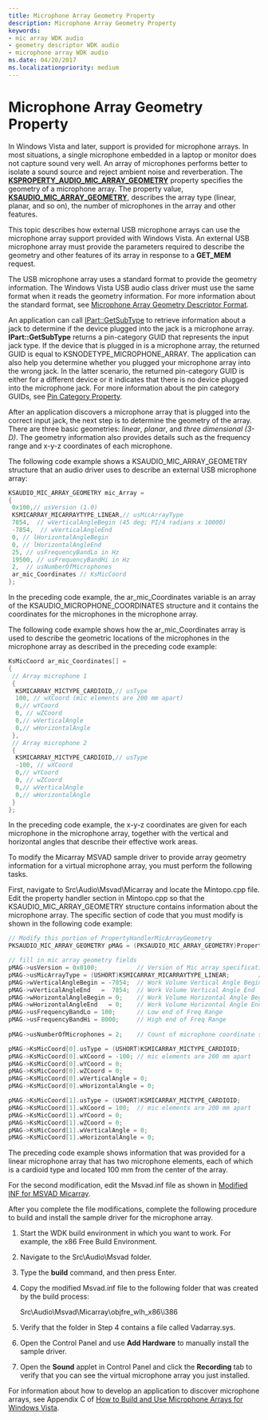 ```yaml
---
title: Microphone Array Geometry Property
description: Microphone Array Geometry Property
keywords:
- mic array WDK audio
- geometry descriptor WDK audio
- microphone array WDK audio
ms.date: 04/20/2017
ms.localizationpriority: medium
---
```


# Microphone Array Geometry Property


In Windows Vista and later, support is provided for microphone arrays. In most situations, a single microphone embedded in a laptop or monitor does not capture sound very well. An array of microphones performs better to isolate a sound source and reject ambient noise and reverberation. The [**KSPROPERTY\_AUDIO\_MIC\_ARRAY\_GEOMETRY**](./ksproperty-audio-mic-array-geometry.md) property specifies the geometry of a microphone array. The property value, [**KSAUDIO\_MIC\_ARRAY\_GEOMETRY**](/windows-hardware/drivers/ddi/ksmedia/ns-ksmedia-ksaudio_mic_array_geometry), describes the array type (linear, planar, and so on), the number of microphones in the array and other features.

This topic describes how external USB microphone arrays can use the microphone array support provided with Windows Vista. An external USB microphone array must provide the parameters required to describe the geometry and other features of its array in response to a **GET\_MEM** request.

The USB microphone array uses a standard format to provide the geometry information. The Windows Vista USB audio class driver must use the same format when it reads the geometry information. For more information about the standard format, see [Microphone Array Geometry Descriptor Format](microphone-array-geometry-descriptor-format.md).

An application can call [IPart::GetSubType](/windows/win32/api/devicetopology/nf-devicetopology-ipart-getsubtype) to retrieve information about a jack to determine if the device plugged into the jack is a microphone array. **IPart::GetSubType** returns a pin-category GUID that represents the input jack type. If the device that is plugged in is a microphone array, the returned GUID is equal to KSNODETYPE\_MICROPHONE\_ARRAY. The application can also help you determine whether you plugged your microphone array into the wrong jack. In the latter scenario, the returned pin-category GUID is either for a different device or it indicates that there is no device plugged into the microphone jack. For more information about the pin category GUIDs, see [Pin Category Property](pin-category-property.md).

After an application discovers a microphone array that is plugged into the correct input jack, the next step is to determine the geometry of the array. There are three basic geometries: *linear*, *planar*, and *three dimensional (3-D)*. The geometry information also provides details such as the frequency range and x-y-z coordinates of each microphone.

The following code example shows a KSAUDIO\_MIC\_ARRAY\_GEOMETRY structure that an audio driver uses to describe an external USB microphone array:

```cpp
KSAUDIO_MIC_ARRAY_GEOMETRY mic_Array =
{
 0x100,// usVersion (1.0)
 KSMICARRAY_MICARRAYTYPE_LINEAR,// usMicArrayType
 7854,  // wVerticalAngleBegin (45 deg; PI/4 radians x 10000)
 -7854,  // wVerticalAngleEnd
 0, // lHorizontalAngleBegin
 0, // lHorizontalAngleEnd
 25, // usFrequencyBandLo in Hz
 19500, // usFrequencyBandHi in Hz
 2,  // usNumberOfMicrophones
 ar_mic_Coordinates // KsMicCoord
};
```

In the preceding code example, the ar\_mic\_Coordinates variable is an array of the KSAUDIO\_MICROPHONE\_COORDINATES structure and it contains the coordinates for the microphones in the microphone array.

The following code example shows how the ar\_mic\_Coordinates array is used to describe the geometric locations of the microphones in the microphone array as described in the preceding code example:

```cpp
KsMicCoord ar_mic_Coordinates[] =
{
 // Array microphone 1
 {
  KSMICARRAY_MICTYPE_CARDIOID,// usType
  100, // wXCoord (mic elements are 200 mm apart)
  0,// wYCoord 
  0, // wZCoord 
  0,// wVerticalAngle
  0,// wHorizontalAngle
 },
 // Array microphone 2
 {
  KSMICARRAY_MICTYPE_CARDIOID,// usType
  -100, // wXCoord 
  0,// wYCoord 
  0, // wZCoord 
  0,// wVerticalAngle
  0,// wHorizontalAngle
 }
};
```

In the preceding code example, the x-y-z coordinates are given for each microphone in the microphone array, together with the vertical and horizontal angles that describe their effective work areas.

To modify the Micarray MSVAD sample driver to provide array geometry information for a virtual microphone array, you must perform the following tasks.

First, navigate to Src\\Audio\\Msvad\\Micarray and locate the Mintopo.cpp file. Edit the property handler section in Mintopo.cpp so that the KSAUDIO\_MIC\_ARRAY\_GEOMETRY structure contains information about the microphone array. The specific section of code that you must modify is shown in the following code example:

```cpp
// Modify this portion of PropertyHandlerMicArrayGeometry
PKSAUDIO_MIC_ARRAY_GEOMETRY pMAG = (PKSAUDIO_MIC_ARRAY_GEOMETRY)PropertyRequest->Value;

// fill in mic array geometry fields
pMAG->usVersion = 0x0100;           // Version of Mic array specification (0x0100)
pMAG->usMicArrayType = (USHORT)KSMICARRAY_MICARRAYTYPE_LINEAR;        // Type of Mic Array
pMAG->wVerticalAngleBegin = -7854;  // Work Volume Vertical Angle Begin (-45 degrees)
pMAG->wVerticalAngleEnd   =  7854;  // Work Volume Vertical Angle End   (+45 degrees)
pMAG->wHorizontalAngleBegin = 0;    // Work Volume Horizontal Angle Begin
pMAG->wHorizontalAngleEnd   = 0;    // Work Volume Horizontal Angle End
pMAG->usFrequencyBandLo = 100;      // Low end of Freq Range
pMAG->usFrequencyBandHi = 8000;     // High end of Freq Range
 
pMAG->usNumberOfMicrophones = 2;    // Count of microphone coordinate structures to follow.

pMAG->KsMicCoord[0].usType = (USHORT)KSMICARRAY_MICTYPE_CARDIOID;          
pMAG->KsMicCoord[0].wXCoord = -100; // mic elements are 200 mm apart
pMAG->KsMicCoord[0].wYCoord = 0;         
pMAG->KsMicCoord[0].wZCoord = 0;         
pMAG->KsMicCoord[0].wVerticalAngle = 0;  
pMAG->KsMicCoord[0].wHorizontalAngle = 0;

pMAG->KsMicCoord[1].usType = (USHORT)KSMICARRAY_MICTYPE_CARDIOID;          
pMAG->KsMicCoord[1].wXCoord = 100;  // mic elements are 200 mm apart
pMAG->KsMicCoord[1].wYCoord = 0;         
pMAG->KsMicCoord[1].wZCoord = 0;         
pMAG->KsMicCoord[1].wVerticalAngle = 0;  
pMAG->KsMicCoord[1].wHorizontalAngle = 0;
```

The preceding code example shows information that was provided for a linear microphone array that has two microphone elements, each of which is a cardioid type and located 100 mm from the center of the array.

For the second modification, edit the Msvad.inf file as shown in [Modified INF for MSVAD Micarray](modified-inf-for-msvad-micarray.md).

After you complete the file modifications, complete the following procedure to build and install the sample driver for the microphone array.

1.  Start the WDK build environment in which you want to work. For example, the x86 Free Build Environment.

2.  Navigate to the Src\\Audio\\Msvad folder.

3.  Type the **build** command, and then press Enter.

4.  Copy the modified Msvad.inf file to the following folder that was created by the build process:

    Src\\Audio\\Msvad\\Micarray\\objfre\_wlh\_x86\\i386

5.  Verify that the folder in Step 4 contains a file called Vadarray.sys.

6.  Open the Control Panel and use **Add Hardware** to manually install the sample driver.

7.  Open the **Sound** applet in Control Panel and click the **Recording** tab to verify that you can see the virtual microphone array you just installed.

For information about how to develop an application to discover microphone arrays, see Appendix C of [How to Build and Use Microphone Arrays for Windows Vista](https://download.microsoft.com/download/9/c/5/9c5b2167-8017-4bae-9fde-d599bac8184a/MicArrays_guide.doc).

 

